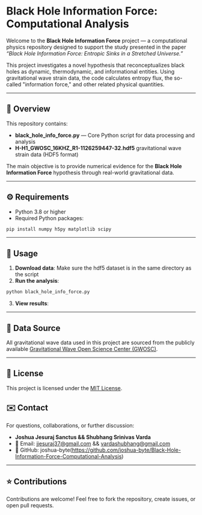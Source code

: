 
# Black Hole Information Force: Computational Analysis

Welcome to the **Black Hole Information Force** project — a computational physics repository designed to support the study presented in the paper *“Black Hole Information Force: Entropic Sinks in a Stretched Universe.”*

This project investigates a novel hypothesis that reconceptualizes black holes as dynamic, thermodynamic, and informational entities. Using gravitational wave strain data, the code calculates entropy flux, the so-called "information force," and other related physical quantities.

---

## 🧠 Overview

This repository contains:

- **black_hole_info_force.py** — Core Python script for data processing and analysis
- **H-H1_GWOSC_16KHZ_R1-1126259447-32.hdf5**  gravitational wave strain data (HDF5 format)

The main objective is to provide numerical evidence for the **Black Hole Information Force** hypothesis through real-world gravitational data.

---

## ⚙️ Requirements

- Python 3.8 or higher  
- Required Python packages:

```bash
pip install numpy h5py matplotlib scipy
```

---

## 🚀 Usage

1. **Download data**: Make sure the hdf5 dataset is in the same directory as the script 
2. **Run the analysis**:

```bash
python black_hole_info_force.py
```

3. **View results**: 

---

## 📂 Data Source

All gravitational wave data used in this project are sourced from the publicly available [Gravitational Wave Open Science Center (GWOSC)](https://www.gw-openscience.org/).

---
## 📄 License

This project is licensed under the [MIT License](LICENSE).

## ✉️ Contact

For questions, collaborations, or further discussion:

- **Joshua Jesuraj Sanctus && Shubhang Srinivas Varda**  
- 📧 Email: jjesuraj37@gmail.com && vardashubhang@gmail.com
- 🔗 GitHub: joshua-byte(https://github.com/joshua-byte/Black-Hole-Information-Force-Computational-Analysis)

---

## ⭐️ Contributions

Contributions are welcome! Feel free to fork the repository, create issues, or open pull requests.
